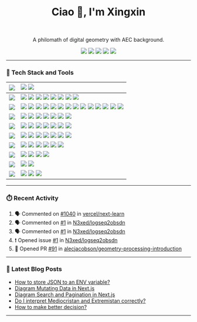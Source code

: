 <div align="center">

<h1 align="center">Ciao 👋, I'm Xingxin</h1>

<br/>

A philomath of digital geometry with AEC background.

[![][social-youtube-shield]][social-youtube-link]
[![][social-x-shield]][social-x-link]
[![][social-linkedin-shield]][social-linkedin-link]
[![][social-email-shield]][social-email-link]
[![][social-website-shield]][social-website-link]



</div>


---


### 💫 Tech Stack and Tools

| ![][h-design]  | ![][design-adobe] ![][design-figma]                                                                                                                       |
| :------------- | :-------------------------------------------------------------------------------------------------------------------------------------------------------- |
| ![][h-modeling]  | ![][modeling-blender] ![][modeling-rhino] ![][modeling-revit] ![][modeling-sketchup] ![][modeling-grasshopper] ![][modeling-autocad] ![][modeling-3dsmax] ![][modeling-dynamo] |
| ![][h-languages] | ![][h-frequent] ![][languages-c] ![][languages-cpp] ![][languages-csharp] ![][languages-cuda] ![][languages-typescript] ![][languages-javascript] ![][languages-python] ![][h-divider] ![][h-fun] ![][languages-ocaml] ![][languages-lean] ![][languages-julia] ![][languages-wolframlanguage]  |
| ![][h-frontend]  | ![][frontend-react] ![][frontend-nextjs] ![][frontend-astro] ![][frontend-zustand] ![][frontend-better-auth] ![][frontend-shadcnui] ![][frontend-tailwind] |
| ![][h-backend]   | ![][backend-nodejs] ![][backend-graphql] ![][backend-postgres] ![][backend-drizzle] ![][backend-apollographql] ![][backend-supabase] ![][backend-upstash] |
| ![][h-chore]    | ![][devops-npm] ![][devops-pnpm] ![][devops-bun] ![][chore-msvc] ![][chore-clang] ![][chore-gcc] ![][chore-uv] |
| ![][h-devops]    | ![][devops-docker] ![][devops-github-actions] ![][devops-vercel] ![][devops-netlify] ![][devops-eslint] ![][devops-git]  |
| ![][h-ide]       | ![][ide-vscode] ![][ide-visualstudio] ![][ide-qt] ![][ide-intellij]                                                                                                                   |
| ![][h-os]        | ![][os-win11] ![][os-archlinux]                                                                                                                           |
| ![][h-shell]     | ![][shell-windows-terminal] ![][shell-oh-my-posh] ![][shell-just]                                                                          |



---

### ⏱️ Recent Activity
<!--START_SECTION:activity-->
1. 🗣 Commented on [#1040](https://github.com/vercel/next-learn/pull/1040#issuecomment-2846906350) in [vercel/next-learn](https://github.com/vercel/next-learn)
2. 🗣 Commented on [#1](https://github.com/N3xed/logseq2obsdn/issues/1) in [N3xed/logseq2obsdn](https://github.com/N3xed/logseq2obsdn)
3. 🗣 Commented on [#1](https://github.com/N3xed/logseq2obsdn/issues/1) in [N3xed/logseq2obsdn](https://github.com/N3xed/logseq2obsdn)
4. ❗️ Opened issue [#1](https://github.com/N3xed/logseq2obsdn/issues/1) in [N3xed/logseq2obsdn](https://github.com/N3xed/logseq2obsdn)
5. 💪 Opened PR [#91](https://github.com/alecjacobson/geometry-processing-introduction/pull/91) in [alecjacobson/geometry-processing-introduction](https://github.com/alecjacobson/geometry-processing-introduction)
    <!--END_SECTION:activity-->



---

### 📕 Latest Blog Posts

<!-- BLOG-POST-LIST:START -->
- [How to store JSON to an ENV variable?](https://blog.xingxinhe.com/2025/05/how-to-store-json-to-an-env-variable/)
- [Diagram Mutating Data in Next.js](https://blog.xingxinhe.com/2025/05/diagram-mutating-data-in-next-js/)
- [Diagram Search and Pagination in Next.js](https://blog.xingxinhe.com/2025/05/diagram-search-and-pagination-in-next-js/)
- [Do I interpret Mediocristan and Extremistan correctly?](https://blog.xingxinhe.com/2025/04/do-i-interpret-mediocristan-and-extremistan-correctly/)
- [How to make better decision?](https://blog.xingxinhe.com/2025/04/how-to-make-better-decision/)
<!-- BLOG-POST-LIST:END -->


---

<!-- SHIELD & URL -->

[website]: https://www.xingxinhe.com
[my_blog]: https://blog.xingxinhe.com
[DDG]: https://github.com/XingxinHE/ComputationalGeometry

[h-design]: https://img.shields.io/badge/-DESIGN-000?style=flat-square
[h-modeling]: https://img.shields.io/badge/-MODELING-000?style=flat-square
[h-languages]: https://img.shields.io/badge/-LANGUAGES-000?style=flat-square
[h-frontend]: https://img.shields.io/badge/-FRONTEND-000?style=flat-square
[h-backend]: https://img.shields.io/badge/-BACKEND-000?style=flat-square
[h-devops]: https://img.shields.io/badge/-DEVOPS-000?style=flat-square
[h-ide]: https://img.shields.io/badge/-IDE-000?style=flat-square
[h-os]: https://img.shields.io/badge/-OS-000?style=flat-square
[h-shell]: https://img.shields.io/badge/-SHELL-000?style=flat-square
[h-chore]: https://img.shields.io/badge/-CHORE-000?style=flat-square

[h-frequent]: https://img.shields.io/badge/-FREQUENT:-000?style=flat
[h-fun]: https://img.shields.io/badge/-FUN:-000?style=flat
[h-divider]:https://img.shields.io/badge/-%7C-000?style=flat

[design-adobe]: https://img.shields.io/badge/-Adobe-000?style=flat-square&logoColor=white&logo=adobe
[design-figma]: https://img.shields.io/badge/-Figma-000?style=flat-square&logoColor=white&logo=figma

[modeling-blender]: https://img.shields.io/badge/-Blender-000?style=flat-square&logoColor=white&logo=blender
[modeling-rhino]: https://img.shields.io/badge/-Rhino-000?style=flat-square&logoColor=white&logo=rhinoceros
[modeling-revit]: https://img.shields.io/badge/-Revit-000?style=flat-square&logoColor=white&logo=autodeskrevit
[modeling-sketchup]: https://img.shields.io/badge/-SketchUp-000?style=flat-square&logoColor=white&logo=sketchup

[frontend-react]: https://img.shields.io/badge/-React-000?style=flat-square&logoColor=white&logo=react
[frontend-nextjs]: https://img.shields.io/badge/-Next.js-000?style=flat-square&logoColor=white&logo=nextdotjs
[frontend-astro]: https://img.shields.io/badge/-Astro-000?style=flat-square&logoColor=white&logo=astro
[frontend-zustand]: https://img.shields.io/badge/-%F0%9F%90%BB_Zustand-000?style=flat-square
[frontend-better-auth]: https://img.shields.io/badge/-Better_Auth-000?style=flat-square&logoColor=white&logo=betterauth
[frontend-shadcnui]: https://img.shields.io/badge/-Shadcn_UI-000?style=flat-square&logoColor=white&logo=shadcnui
[frontend-tailwind]: https://img.shields.io/badge/-Tailwind_CSS-000?style=flat-square&logoColor=white&logo=tailwindcss

[backend-nodejs]: https://img.shields.io/badge/-Node.js-000?style=flat-square&logoColor=white&logo=nodedotjs
[backend-graphql]: https://img.shields.io/badge/-GraphQL-000?style=flat-square&logoColor=white&logo=graphql
[backend-postgres]: https://img.shields.io/badge/-PostgreSQL-000?style=flat-square&logoColor=white&logo=postgresql
[backend-drizzle]: https://img.shields.io/badge/-Drizzle-000?style=flat-square&logoColor=white&logo=drizzle
[backend-apollographql]: https://img.shields.io/badge/-ApolloGraphQL-000?style=flat-square&logoColor=white&logo=apollographql
[backend-supabase]: https://img.shields.io/badge/-Supabase-000?style=flat-square&logoColor=white&logo=supabase
[backend-upstash]: https://img.shields.io/badge/-Upstash-000?style=flat-square&logoColor=white&logo=upstash

[devops-npm]: https://img.shields.io/badge/-NPM-000?style=flat-square&logoColor=white&logo=npm
[devops-pnpm]: https://img.shields.io/badge/-PNPM-000?style=flat-square&logoColor=white&logo=pnpm
[devops-bun]: https://img.shields.io/badge/-Bun-000?style=flat-square&logoColor=white&logo=bun
[devops-docker]: https://img.shields.io/badge/-Docker-000?style=flat-square&logoColor=white&logo=docker
[devops-github-actions]: https://img.shields.io/badge/-GitHub_Actions-000?style=flat-square&logoColor=white&logo=githubactions
[devops-vercel]: https://img.shields.io/badge/-Vercel-000?style=flat-square&logoColor=white&logo=vercel
[devops-netlify]: https://img.shields.io/badge/-Netlify-000?style=flat-square&logoColor=white&logo=netlify
[devops-eslint]: https://img.shields.io/badge/-ESLint-000?style=flat-square&logoColor=white&logo=eslint
[devops-git]: https://img.shields.io/badge/-Git-000?style=flat-square&logoColor=white&logo=git

[chore-msvc]: https://img.shields.io/badge/-msvc-000?style=flat-square&logoColor=white&logo=msvc
[chore-clang]: https://img.shields.io/badge/-clang-000?style=flat-square&logoColor=white&logo=llvm
[chore-gcc]: https://img.shields.io/badge/-gcc-000?style=flat-square&logoColor=white&logo=gnu
[chore-uv]: https://img.shields.io/badge/-uv-000?style=flat-square&logoColor=white&logo=uv


[modeling-grasshopper]: https://img.shields.io/badge/-Grasshopper-000?style=flat-square&logoColor=white&logo=grasshopper
[modeling-autocad]: https://img.shields.io/badge/-AutoCAD-000?style=flat-square&logoColor=white&logo=autocad
[modeling-3dsmax]: https://img.shields.io/badge/-3ds_Max-000?style=flat-square&logoColor=white&logo=3dsmax
[modeling-dynamo]: https://img.shields.io/badge/-Dynamo-000?style=flat-square&logoColor=white&logo=dynamo

[languages-c]: https://img.shields.io/badge/-C-000?style=flat-square&logoColor=white
[languages-cpp]: https://img.shields.io/badge/-C++-000?style=flat-square&logoColor=white&logo=cplusplus
[languages-csharp]: https://img.shields.io/badge/-C%23-000?style=flat-square&logoColor=white&logo=csharp
[languages-cuda]: https://img.shields.io/badge/-CUDA-000?style=flat-square&logoColor=white&logo=nvidia
[languages-typescript]: https://img.shields.io/badge/-TypeScript-000?style=flat-square&logoColor=white&logo=typescript
[languages-javascript]: https://img.shields.io/badge/-JavaScript-000?style=flat-square&logoColor=white&logo=javascript
[languages-python]: https://img.shields.io/badge/-Python-000?style=flat-square&logoColor=white&logo=python
[languages-ocaml]: https://img.shields.io/badge/-OCaml-000?style=flat-square&logoColor=white&logo=ocaml
[languages-lean]: https://img.shields.io/badge/-Lean-000?style=flat-square&logoColor=white&logo=lean
[languages-julia]: https://img.shields.io/badge/-Julia-000?style=flat-square&logoColor=white&logo=julia
[languages-processing]: https://img.shields.io/badge/-Processing-000?style=flat-square&logoColor=white&logo=processing
[languages-wolframlanguage]: https://img.shields.io/badge/-WolframLanguage-000?style=flat-square&logoColor=white&logo=wolframlanguage




[ide-vscode]: https://img.shields.io/badge/-VS_Code-000?style=flat-square&logoColor=white&logo=visualstudiocode
[ide-visualstudio]: https://img.shields.io/badge/-Visual_Studio-000?style=flat-square&logoColor=white&logo=visualstudio
[ide-qt]: https://img.shields.io/badge/-Qt-000?style=flat-square&logoColor=white&logo=qt
[ide-intellij]: https://img.shields.io/badge/-IntelliJ_IDEA-000?style=flat-square&logoColor=white&logo=intellijidea

[os-win11]: https://img.shields.io/badge/-Windows_11-000?style=flat-square&logoColor=white&logo=windows11
[os-archlinux]: https://img.shields.io/badge/-Arch_Linux-000?style=flat-square&logoColor=white&logo=archlinux

[shell-windows-terminal]: https://img.shields.io/badge/-Windows_Terminal-000?style=flat-square&logoColor=white&logo=windowsterminal
[shell-oh-my-posh]: https://img.shields.io/badge/-Oh_My_Posh-000?style=flat-square&logoColor=white&logo=ohmyposh
[shell-just]: https://img.shields.io/badge/-Just-000?style=flat-square


[social-youtube-link]: https://www.youtube.com/channel/UCY0AvzIUR6XFJU9yJLOnq8Q
[social-youtube-shield]: https://img.shields.io/badge/-hex.16-black?labelColor=black&logo=youtube&logoColor=white&style=flat-square

[social-x-link]: https://x.com/iamhxx
[social-x-shield]: https://img.shields.io/badge/-iamhxx-black?labelColor=black&logo=x&logoColor=white&style=flat-square

[social-linkedin-link]: https://linkedin.com/in/xingxin-he
[social-linkedin-shield]: https://img.shields.io/badge/-linkedin-black?labelColor=black&logo=linkedin&logoColor=white&style=flat-square

[social-email-link]: mailto:xingxin.he@mail.polimi.it
[social-email-shield]: https://img.shields.io/badge/-email-black?labelColor=black&logo=gmail&logoColor=white&style=flat-square

[social-website-link]: https://www.xingxinhe.com
[social-website-shield]: https://img.shields.io/badge/-website-black?labelColor=black&logo=website&logoColor=white&style=flat-square
